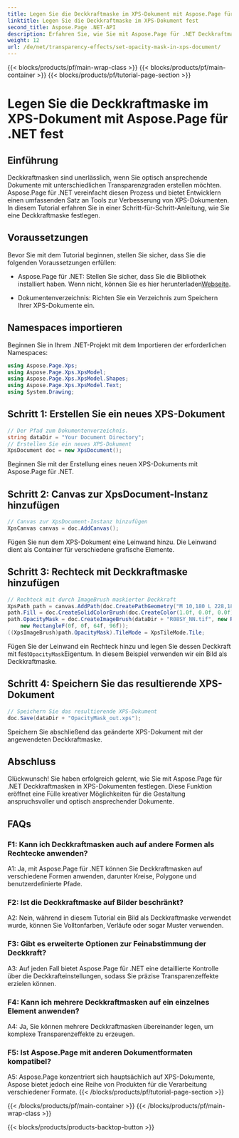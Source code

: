 ```yaml
---
title: Legen Sie die Deckkraftmaske im XPS-Dokument mit Aspose.Page für .NET fest
linktitle: Legen Sie die Deckkraftmaske im XPS-Dokument fest
second_title: Aspose.Page .NET-API
description: Erfahren Sie, wie Sie mit Aspose.Page für .NET Deckkraftmasken in XPS-Dokumenten festlegen. Verbessern Sie mühelos die Ästhetik von Dokumenten.
weight: 12
url: /de/net/transparency-effects/set-opacity-mask-in-xps-document/
---
```


{{< blocks/products/pf/main-wrap-class >}}
{{< blocks/products/pf/main-container >}}
{{< blocks/products/pf/tutorial-page-section >}}

# Legen Sie die Deckkraftmaske im XPS-Dokument mit Aspose.Page für .NET fest

## Einführung

Deckkraftmasken sind unerlässlich, wenn Sie optisch ansprechende Dokumente mit unterschiedlichen Transparenzgraden erstellen möchten. Aspose.Page für .NET vereinfacht diesen Prozess und bietet Entwicklern einen umfassenden Satz an Tools zur Verbesserung von XPS-Dokumenten. In diesem Tutorial erfahren Sie in einer Schritt-für-Schritt-Anleitung, wie Sie eine Deckkraftmaske festlegen.

## Voraussetzungen

Bevor Sie mit dem Tutorial beginnen, stellen Sie sicher, dass Sie die folgenden Voraussetzungen erfüllen:

-  Aspose.Page für .NET: Stellen Sie sicher, dass Sie die Bibliothek installiert haben. Wenn nicht, können Sie es hier herunterladen[Webseite](https://releases.aspose.com/page/net/).

- Dokumentenverzeichnis: Richten Sie ein Verzeichnis zum Speichern Ihrer XPS-Dokumente ein.

## Namespaces importieren

Beginnen Sie in Ihrem .NET-Projekt mit dem Importieren der erforderlichen Namespaces:

```csharp
using Aspose.Page.Xps;
using Aspose.Page.Xps.XpsModel;
using Aspose.Page.Xps.XpsModel.Shapes;
using Aspose.Page.Xps.XpsModel.Text;
using System.Drawing;
```

## Schritt 1: Erstellen Sie ein neues XPS-Dokument

```csharp
// Der Pfad zum Dokumentenverzeichnis.
string dataDir = "Your Document Directory";
// Erstellen Sie ein neues XPS-Dokument
XpsDocument doc = new XpsDocument();
```

Beginnen Sie mit der Erstellung eines neuen XPS-Dokuments mit Aspose.Page für .NET.

## Schritt 2: Canvas zur XpsDocument-Instanz hinzufügen

```csharp
// Canvas zur XpsDocument-Instanz hinzufügen
XpsCanvas canvas = doc.AddCanvas();
```

Fügen Sie nun dem XPS-Dokument eine Leinwand hinzu. Die Leinwand dient als Container für verschiedene grafische Elemente.

## Schritt 3: Rechteck mit Deckkraftmaske hinzufügen

```csharp
// Rechteck mit durch ImageBrush maskierter Deckkraft
XpsPath path = canvas.AddPath(doc.CreatePathGeometry("M 10,180 L 228,180 228,285 10,285"));
path.Fill = doc.CreateSolidColorBrush(doc.CreateColor(1.0f, 0.0f, 0.0f));
path.OpacityMask = doc.CreateImageBrush(dataDir + "R08SY_NN.tif", new RectangleF(0f, 0f, 128f, 192f),
    new RectangleF(0f, 0f, 64f, 96f));
((XpsImageBrush)path.OpacityMask).TileMode = XpsTileMode.Tile;
```

 Fügen Sie der Leinwand ein Rechteck hinzu und legen Sie dessen Deckkraft mit fest`OpacityMask`Eigentum. In diesem Beispiel verwenden wir ein Bild als Deckkraftmaske.

## Schritt 4: Speichern Sie das resultierende XPS-Dokument

```csharp
// Speichern Sie das resultierende XPS-Dokument
doc.Save(dataDir + "OpacityMask_out.xps");
```

Speichern Sie abschließend das geänderte XPS-Dokument mit der angewendeten Deckkraftmaske.

## Abschluss

Glückwunsch! Sie haben erfolgreich gelernt, wie Sie mit Aspose.Page für .NET Deckkraftmasken in XPS-Dokumenten festlegen. Diese Funktion eröffnet eine Fülle kreativer Möglichkeiten für die Gestaltung anspruchsvoller und optisch ansprechender Dokumente.

## FAQs

### F1: Kann ich Deckkraftmasken auch auf andere Formen als Rechtecke anwenden?

A1: Ja, mit Aspose.Page für .NET können Sie Deckkraftmasken auf verschiedene Formen anwenden, darunter Kreise, Polygone und benutzerdefinierte Pfade.

### F2: Ist die Deckkraftmaske auf Bilder beschränkt?

A2: Nein, während in diesem Tutorial ein Bild als Deckkraftmaske verwendet wurde, können Sie Volltonfarben, Verläufe oder sogar Muster verwenden.

### F3: Gibt es erweiterte Optionen zur Feinabstimmung der Deckkraft?

A3: Auf jeden Fall bietet Aspose.Page für .NET eine detaillierte Kontrolle über die Deckkrafteinstellungen, sodass Sie präzise Transparenzeffekte erzielen können.

### F4: Kann ich mehrere Deckkraftmasken auf ein einzelnes Element anwenden?

A4: Ja, Sie können mehrere Deckkraftmasken übereinander legen, um komplexe Transparenzeffekte zu erzeugen.

### F5: Ist Aspose.Page mit anderen Dokumentformaten kompatibel?

A5: Aspose.Page konzentriert sich hauptsächlich auf XPS-Dokumente, Aspose bietet jedoch eine Reihe von Produkten für die Verarbeitung verschiedener Formate.
{{< /blocks/products/pf/tutorial-page-section >}}

{{< /blocks/products/pf/main-container >}}
{{< /blocks/products/pf/main-wrap-class >}}

{{< blocks/products/products-backtop-button >}}
